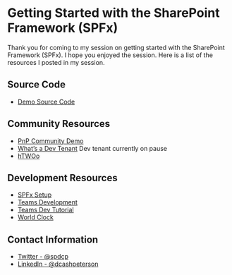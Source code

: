 # Getting Started with the SharePoint Framework (SPFx)

Thank you for coming to my session on getting started with the SharePoint Framework (SPFx). I hope you enjoyed the session. Here is a list of the resources I posted in my session.

## Source Code

- [Demo Source Code](https://symp.info/CodeOnceUseEverywhere)

## Community Resources

- [PnP Community Demo](https://www.youtube.com/watch?v=CngGpeXVsUo)
- [What’s a Dev Tenant](https://symp.info/DevTenant) Dev tenant currently on pause
- [hTWOo](https://lab.n8d.studio/htwoo/)

## Development Resources

- [SPFx Setup](https://symp.info/devenvsetup)
- [Teams Development](https://symp.info/teamsDevDocs)
- [Teams Dev Tutorial](https://symp.info/teamsDevTutorial)
- [World Clock](https://symp.info/worldclock)

## Contact Information

- [Twitter - @spdcp](https://www.twitter.com/spdcp)
- [LinkedIn - @dcashpeterson](https://www.linkedin.com/in/dcashpeterson/)
